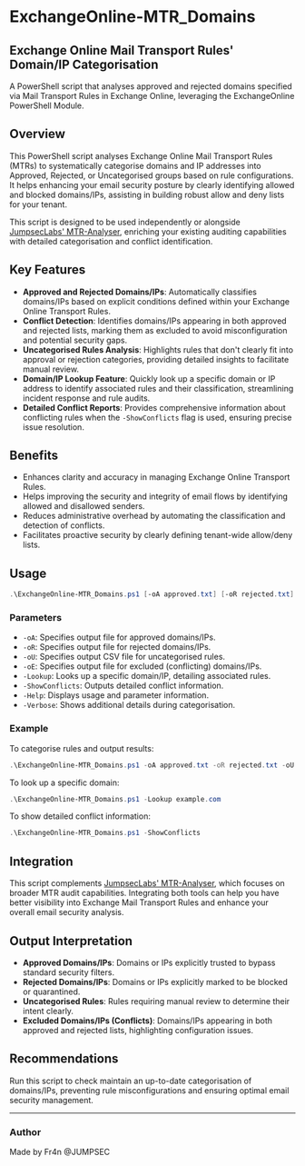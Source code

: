 # ExchangeOnline-MTR_Domains
## Exchange Online Mail Transport Rules' Domain/IP Categorisation

A PowerShell script that analyses approved and rejected domains specified via Mail Transport Rules in Exchange Online, leveraging the ExchangeOnline PowerShell Module.

## Overview
This PowerShell script analyses Exchange Online Mail Transport Rules (MTRs) to systematically categorise domains and IP addresses into Approved, Rejected, or Uncategorised groups based on rule configurations. It helps enhancing your email security posture by clearly identifying allowed and blocked domains/IPs, assisting in building robust allow and deny lists for your tenant.

This script is designed to be used independently or alongside [JumpsecLabs' MTR-Analyser](https://github.com/JumpsecLabs/MTR-Analyser), enriching your existing auditing capabilities with detailed categorisation and conflict identification.

## Key Features

- **Approved and Rejected Domains/IPs**: Automatically classifies domains/IPs based on explicit conditions defined within your Exchange Online Transport Rules.
- **Conflict Detection**: Identifies domains/IPs appearing in both approved and rejected lists, marking them as excluded to avoid misconfiguration and potential security gaps.
- **Uncategorised Rules Analysis**: Highlights rules that don't clearly fit into approval or rejection categories, providing detailed insights to facilitate manual review.
- **Domain/IP Lookup Feature**: Quickly look up a specific domain or IP address to identify associated rules and their classification, streamlining incident response and rule audits.
- **Detailed Conflict Reports**: Provides comprehensive information about conflicting rules when the `-ShowConflicts` flag is used, ensuring precise issue resolution.

## Benefits
- Enhances clarity and accuracy in managing Exchange Online Transport Rules.
- Helps improving the security and integrity of email flows by identifying allowed and disallowed senders.
- Reduces administrative overhead by automating the classification and detection of conflicts.
- Facilitates proactive security by clearly defining tenant-wide allow/deny lists.

## Usage
```powershell
.\ExchangeOnline-MTR_Domains.ps1 [-oA approved.txt] [-oR rejected.txt] [-oU uncategorised.csv] [-oE excluded.txt] [-Lookup domainname.com] [-ShowConflicts] [-Help] [-Verbose]
```

### Parameters
- `-oA`: Specifies output file for approved domains/IPs.
- `-oR`: Specifies output file for rejected domains/IPs.
- `-oU`: Specifies output CSV file for uncategorised rules.
- `-oE`: Specifies output file for excluded (conflicting) domains/IPs.
- `-Lookup`: Looks up a specific domain/IP, detailing associated rules.
- `-ShowConflicts`: Outputs detailed conflict information.
- `-Help`: Displays usage and parameter information.
- `-Verbose`: Shows additional details during categorisation.

### Example
To categorise rules and output results:
```powershell
.\ExchangeOnline-MTR_Domains.ps1 -oA approved.txt -oR rejected.txt -oU uncategorised.csv -oE excluded.txt
```

To look up a specific domain:
```powershell
.\ExchangeOnline-MTR_Domains.ps1 -Lookup example.com
```

To show detailed conflict information:
```powershell
.\ExchangeOnline-MTR_Domains.ps1 -ShowConflicts
```

## Integration
This script complements [JumpsecLabs' MTR-Analyser](https://github.com/JumpsecLabs/MTR-Analyser), which focuses on broader MTR audit capabilities. Integrating both tools can help you have better visibility into Exchange Mail Transport Rules and enhance your overall email security analysis.

## Output Interpretation
- **Approved Domains/IPs**: Domains or IPs explicitly trusted to bypass standard security filters.
- **Rejected Domains/IPs**: Domains or IPs explicitly marked to be blocked or quarantined.
- **Uncategorised Rules**: Rules requiring manual review to determine their intent clearly.
- **Excluded Domains/IPs (Conflicts)**: Domains/IPs appearing in both approved and rejected lists, highlighting configuration issues.

## Recommendations
Run this script to check maintain an up-to-date categorisation of domains/IPs, preventing rule misconfigurations and ensuring optimal email security management.

---

### Author

Made by Fr4n 
@JUMPSEC

